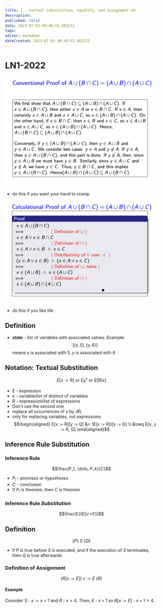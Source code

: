 ```yaml
---
title: 1 - textual substitution, equality, and assignment.md
description:
published: false
date: 2023-07-03 00:49:52.982231
tags:
editor: markdown
dateCreated: 2023-07-03 00:49:52.982233
---
```


# LN1-2022

![](/images/20220906191626.png)
- do this if you want your hand to cramp

![](/images/20220906191733.png)
- do this if you like life

## Definition
- ***state*** - list of variables with associated values. Example:
$$[(x,5), (y,6)]$$
	means $x$ is associated with 5, $y$ is associated with 6

## Notation: Textual Substitution
$$E[x := R] \text{ or } E^x_R \text{ or } E[R/x]$$
- $E$ - expression
- $x$ - variable/list of distinct of variables
- $R$ - expressionl/list of expressions
- Don't use the second one
- replace all occurrences of $x$ by $(R)$.
- only for replacing variables, not expressions
$$\begin{aligned}
	E[x := R][y := Q] &= (E[x := R])[y := Q] \\
	&\neq E[x, y := R, Q]
\end{aligned}$$

## Inference Rule Substitution
### Inference Rule
$$\frac{P_1, \dots, P_k}{C}$$
- $P_i$ - *premises* or *hypotheses*
- $C$ - conclusion
- If $P_i$ is theorem, then $C$ is theorem

### Inference Rule *Substitution*
$$\frac{E}{E[v:=F]}$$

## Definition
$$\{P\}\ S\ \{Q\}$$
- if $P$ is true before $S$ is executed, and if the execution of $S$ terminates, then $Q$ is true afterwards

### Definition of Assignment
$$\{R[x:=E]\}\ x:=E\ \{R\}$$
#### Example
Consider $S: x:= x+1$ and $R: x>4$. Then, $E: x+1$ so $R[x:=E]: x+1>4$.

